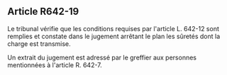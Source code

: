 Article R642-19
----
Le tribunal vérifie que les conditions requises par l'article L. 642-12 sont
remplies et constate dans le jugement arrêtant le plan les sûretés dont la
charge est transmise.

Un extrait du jugement est adressé par le greffier aux personnes mentionnées à
l'article R. 642-7.
